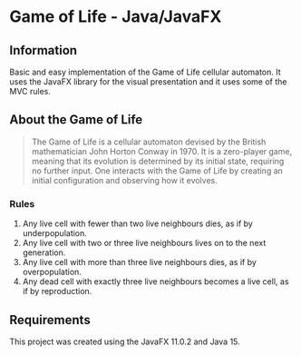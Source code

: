 # Game of Life - Java/JavaFX

## Information

Basic and easy implementation of the Game of Life cellular automaton. It uses the JavaFX library for the visual presentation and it uses some of the MVC rules.



## About the Game of Life

> The Game of Life is a cellular automaton devised by the British mathematician John Horton Conway in 1970. It is a zero-player game, meaning that its evolution is determined by its initial state, requiring no further input. One interacts with the Game of Life by creating an initial configuration and observing how it evolves.

### Rules

1. Any live cell with fewer than two live neighbours dies, as if by underpopulation.
1. Any live cell with two or three live neighbours lives on to the next generation.
1. Any live cell with more than three live neighbours dies, as if by overpopulation.
1. Any dead cell with exactly three live neighbours becomes a live cell, as if by reproduction.

## Requirements

This project was created using the JavaFX 11.0.2 and Java 15.
